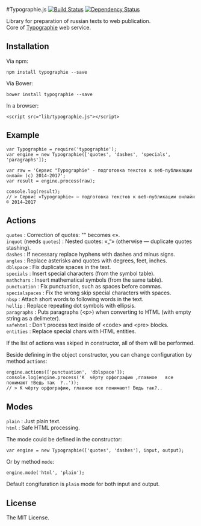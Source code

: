#Typographie.js [![Build Status](https://travis-ci.org/asleepwalker/typographie.js.svg?branch=master)](https://travis-ci.org/asleepwalker/typographie.js) [![Dependency Status](https://gemnasium.com/badges/github.com/asleepwalker/typographie.js.svg)](https://gemnasium.com/github.com/asleepwalker/typographie.js)

Library for preparation of russian texts to web publication.<br>
Core of [Typographie](http://typographie.ru/) web service.

## Installation

Via npm:

	npm install typographie --save

Via Bower:

	bower install typographie --save

In a browser:

	<script src="lib/typographie.js"></script>

## Example

```
var Typographie = require('typographie');
var engine = new Typographie(['quotes', 'dashes', 'specials', 'paragraphs']);

var raw = 'Сервис "Typographie" - подготовка текстов к веб-публикации онлайн (с) 2014-2017';
var result = engine.process(raw);

console.log(result);
// > Сервис «Typographie» — подготовка текстов к веб-публикации онлайн © 2014–2017
```

## Actions

`quotes` : Correction of quotes: "" becomes «».<br>
`inquot` (needs `quotes`) : Nested quotes: «„“» (otherwise — duplicate quotes stashing).<br>
`dashes` : If necessary replace hyphens with dashes and minus signs.<br>
`angles` : Replace asterisks and quotes with degrees, feet, inches.<br>
`dblspace` : Fix duplicate spaces in the text.<br>
`specials` : Insert special characters (from the symbol table).<br>
`mathchars` : Insert mathematical symbols (from the same table).<br>
`punctuation` : Fix punctuation, such as spaces before commas.<br>
`specialspaces` : Fix the wrong skip special characters with spaces.<br>
`nbsp` : Attach short words to following words in the text.<br>
`hellip` : Replace repeating dot symbols with ellipsis.<br>
`paragraphs` : Puts paragraphs (&lt;p&gt;) when converting to HTML (with empty string as a delimeter).<br>
`safehtml` : Don't process text inside of &lt;code&gt; and &lt;pre&gt; blocks.<br>
`entities` : Replace special chars with HTML entities.

If the list of actions was skiped in constructor, all of them will be performed.

Beside defining in the object constructor, you can change configuration by method `actions`:

```
engine.actions(['punctuation', 'dblspace']);
console.log(engine.process('К  чёрту орфографию ,главное   все понимают !Ведь так  ?..'));
// > К чёрту орфографию, главное все понимают! Ведь так?..
```

## Modes

`plain` : Just plain text.<br>
`html` : Safe HTML processing.

The mode could be defined in the constructor:

	var engine = new Typographie(['quotes', 'dashes'], input, output);

Or by method `mode`:

	engine.mode('html', 'plain');

Default congifuration is `plain` mode for both input and output.

## License

The MIT License.

